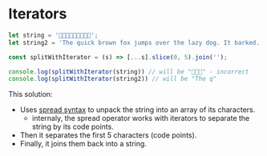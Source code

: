 # Iterators

```javascript
let string = '👨‍👨‍👧‍👧💜🤧🤒🏥😀';
let string2 = 'The quick brown fox jumps over the lazy dog. It barked.';

const splitWithIterator = (s) => [...s].slice(0, 5).join('');

console.log(splitWithIterator(string)) // will be "👨‍👨‍👧" - incorrect
console.log(splitWithIterator(string2)) // will be "‍The q"
```

This solution:
* Uses [spread syntax][spread] to unpack the string into an array of its characters.
    * internaly, the spread operator works with iterators to separate the string by its code points.
* Then it separates the first 5 characters (code points).
* Finally, it joins them back into a string.

[spread]: https://developer.mozilla.org/en-US/docs/Web/JavaScript/Reference/Operators/Spread_syntax